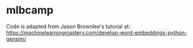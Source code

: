 # mlbcamp
Code is adapted from Jason Brownlee's tutorial at:
https://machinelearningmastery.com/develop-word-embeddings-python-gensim/
